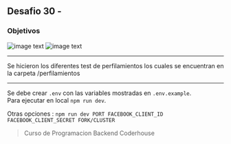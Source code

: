## Desafio 30 -

### Objetivos

![image text](https://raw.githubusercontent.com/AlejandroD-A/Coderhouse-desafios/main/desafio-31/consigna.PNG)
![image text](https://raw.githubusercontent.com/AlejandroD-A/Coderhouse-desafios/main/desafio-31/consigna2.PNG)

---

Se hicieron los diferentes test de perfilamientos los cuales se encuentran en la carpeta /perfilamientos

---

Se debe crear `.env` con las variables mostradas en `.env.example`.  
Para ejecutar en local `npm run dev`.

Otras opciones : `npm run dev PORT FACEBOOK_CLIENT_ID FACEBOOK_CLIENT_SECRET FORK/CLUSTER`

> Curso de Programacion Backend Coderhouse

